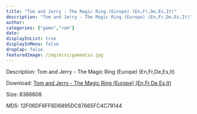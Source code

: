 ```yaml
---
title: "Tom and Jerry - The Magic Ring (Europe) (En,Fr,De,Es,It)"
description: "Tom and Jerry - The Magic Ring (Europe) (En,Fr,De,Es,It)"
author: 
categories: ["game","rom"]
date: 
displayInList: true
displayInMenu: false
dropCap: false
featuredImage: /img/miss/gamemiss.jpg
---
```


Description: Tom and Jerry - The Magic Ring (Europe) (En,Fr,De,Es,It)

Download: <a style="text-decoration:underline;" href="https://mega.nz/#!Te5GjQaJ!3nBgDv47LGdjOjIpv4lnYo5-MQidCIt6dyJROor-WQ0" target = "_blank" rel = "nofollow" > Tom and Jerry - The Magic Ring (Europe) (En,Fr,De,Es,It)</a>

Size: 8388608

MD5: 12F06DF6FF6D6895DC87665FC4C79144

